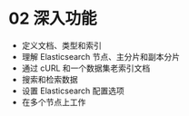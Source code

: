 # 02 深入功能

- 定义文档、类型和索引
- 理解 Elasticsearch 节点、主分片和副本分片
- 通过 cURL 和一个数据集老索引文档
- 搜索和检索数据
- 设置 Elasticsearch 配置选项
- 在多个节点上工作

